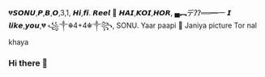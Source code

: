 💔𝙎𝙊𝙉𝙐,𝙋,𝘽,𝙊,3,1,
𝙃𝙞,𝙛𝙞. 𝙍𝙚𝙚𝙡 🤳
𝙃𝘼𝙄,𝙆𝙊𝙄,𝙃𝙊𝙍, ▄︻デ?̷?̷══━一
𝙄 𝙡𝙞𝙠𝙚,𝙮𝙤𝙪,💔
꧁༒☬4+4☬༒꧂,
SONU. Yaar paapi  🖕
Janiya picture Tor nal khaya
### Hi there 👋

<!--
**Anil1414/Anil1414** is a ✨ _special_ ✨ repository because its `README.md` (this file) appears on your GitHub profile.

Here are some ideas to get you started:

- 🔭 I’m currently working on ...
- 🌱 I’m currently learning ...
- 👯 I’m looking to collaborate on ...
- 🤔 I’m looking for help with ...
- 💬 Ask me about ...
- 📫 How to reach me: ...
- 😄 Pronouns: ...
- ⚡ Fun fact: ...
-->
